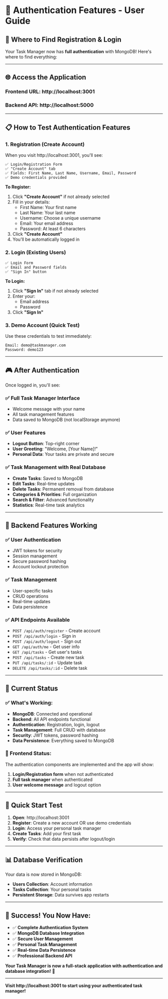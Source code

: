# 🔐 Authentication Features - User Guide

## 🎉 **Where to Find Registration & Login**

Your Task Manager now has **full authentication** with MongoDB! Here's where to find everything:

---

## 🌐 **Access the Application**

### **Frontend URL**: http://localhost:3001
### **Backend API**: http://localhost:5000

---

## 📋 **How to Test Authentication Features**

### **1. Registration (Create Account)**
When you visit http://localhost:3001, you'll see:

```
✅ Login/Registration Form
✅ "Create Account" tab
✅ Fields: First Name, Last Name, Username, Email, Password
✅ Demo credentials provided
```

**To Register:**
1. Click **"Create Account"** if not already selected
2. Fill in your details:
   - First Name: Your first name
   - Last Name: Your last name  
   - Username: Choose a unique username
   - Email: Your email address
   - Password: At least 6 characters
3. Click **"Create Account"**
4. You'll be automatically logged in

### **2. Login (Existing Users)**
```
✅ Login Form
✅ Email and Password fields
✅ "Sign In" button
```

**To Login:**
1. Click **"Sign In"** tab if not already selected
2. Enter your:
   - Email address
   - Password
3. Click **"Sign In"**

### **3. Demo Account (Quick Test)**
Use these credentials to test immediately:
```
Email: demo@taskmanager.com
Password: demo123
```

---

## 🎮 **After Authentication**

Once logged in, you'll see:

### **✅ Full Task Manager Interface**
- Welcome message with your name
- All task management features
- Data saved to MongoDB (not localStorage anymore)

### **✅ User Features**
- **Logout Button**: Top-right corner
- **User Greeting**: "Welcome, [Your Name]!"
- **Personal Data**: Your tasks are private and secure

### **✅ Task Management with Real Database**
- **Create Tasks**: Saved to MongoDB
- **Edit Tasks**: Real-time updates
- **Delete Tasks**: Permanent removal from database
- **Categories & Priorities**: Full organization
- **Search & Filter**: Advanced functionality
- **Statistics**: Real-time task analytics

---

## 🔧 **Backend Features Working**

### **✅ User Authentication**
- JWT tokens for security
- Session management
- Secure password hashing
- Account lockout protection

### **✅ Task Management**
- User-specific tasks
- CRUD operations
- Real-time updates
- Data persistence

### **✅ API Endpoints Available**
- `POST /api/auth/register` - Create account
- `POST /api/auth/login` - Sign in
- `POST /api/auth/logout` - Sign out
- `GET /api/auth/me` - Get user info
- `GET /api/tasks` - Get user's tasks
- `POST /api/tasks` - Create new task
- `PUT /api/tasks/:id` - Update task
- `DELETE /api/tasks/:id` - Delete task

---

## 🎯 **Current Status**

### **✅ What's Working:**
- **MongoDB**: Connected and operational
- **Backend**: All API endpoints functional
- **Authentication**: Registration, login, logout
- **Task Management**: Full CRUD with database
- **Security**: JWT tokens, password hashing
- **Data Persistence**: Everything saved to MongoDB

### **🔄 Frontend Status:**
The authentication components are implemented and the app will show:
1. **Login/Registration form** when not authenticated
2. **Full task manager** when authenticated
3. **User welcome message** and logout option

---

## 🚀 **Quick Start Test**

1. **Open**: http://localhost:3001
2. **Register**: Create a new account OR use demo credentials
3. **Login**: Access your personal task manager
4. **Create Tasks**: Add your first task
5. **Verify**: Check that data persists after logout/login

---

## 📊 **Database Verification**

Your data is now stored in MongoDB:
- **Users Collection**: Account information
- **Tasks Collection**: Your personal tasks
- **Persistent Storage**: Data survives app restarts

---

## 🎊 **Success! You Now Have:**

- ✅ **Complete Authentication System**
- ✅ **MongoDB Database Integration** 
- ✅ **Secure User Management**
- ✅ **Personal Task Management**
- ✅ **Real-time Data Persistence**
- ✅ **Professional Backend API**

**Your Task Manager is now a full-stack application with authentication and database integration!** 🎉

---

**Visit http://localhost:3001 to start using your authenticated task manager!**